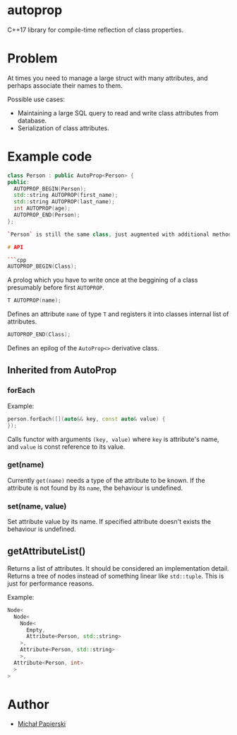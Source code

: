 # autoprop
C++17 library for compile-time reflection of class properties.

# Problem

At times you need to manage a large struct with many attributes, and perhaps associate their names to them.

Possible use cases:

- Maintaining a large SQL query to read and write class attributes from database.
- Serialization of class attributes.

# Example code

```cpp
class Person : public AutoProp<Person> {
public:
  AUTOPROP_BEGIN(Person);
  std::string AUTOPROP(first_name);
  std::string AUTOPROP(last_name);
  int AUTOPROP(age);
  AUTOPROP_END(Person);
};

`Person` is still the same class, just augmented with additional methods. There is literally zero runtime overhead to iterate over list of attributes to get their names and values.

# API

```cpp
AUTOPROP_BEGIN(Class);
```

A prolog which you have to write once at the beggining of a class presumably before first `AUTOPROP`.

```cpp
T AUTOPROP(name);
```

Defines an attribute `name` of type `T` and registers it into classes internal list of attributes.

```cpp
AUTOPROP_END(Class);
```

Defines an epilog of the `AutoProp<>` derivative class.

## Inherited from AutoProp<T>

### forEach

Example:

```cpp
person.forEach([](auto&& key, const auto& value) {
});
```

Calls functor with arguments `(key, value)` where `key` is attribute's name, and `value` is const reference to its value.

### get<T>(name)

Currently `get(name)` needs a type of the attribute to be known. If the attribute is not found by its `name`, the behaviour is undefined.

### set(name, value)

Set attribute value by its name. If specified attribute doesn't exists the behaviour is undefined.

## getAttributeList()

Returns a list of attributes. It should be considered an implementation detail. Returns a tree of nodes instead of something linear like `std::tuple`. This is just for performance reasons.

Example:

```cpp
Node<
  Node<
    Node<
      Empty, 
      Attribute<Person, std::string>
    >, 
    Attribute<Person, std::string>
    >, 
  Attribute<Person, int>
  >
>
```

# Author

- [Michał Papierski](michal@papierski.net)
